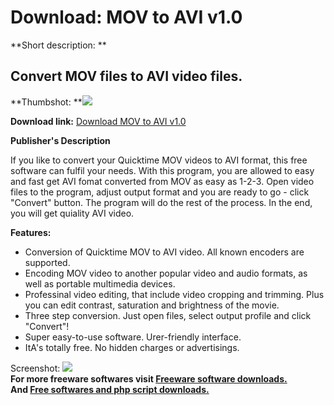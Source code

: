 # Download: MOV to AVI v1.0

**Short description: **

## Convert MOV files to AVI video files.

  
**Thumbshot: **![](http://www.freewarefiles.com/screenshot/mov2avi_md.jpg)   
  
**Download link:** [Download MOV to AVI v1.0](http://freesoftwares.boysofts.com/MOV-to-AVI_program_73617.html)  
  

**Publisher's Description**  
  

If you like to convert your Quicktime MOV videos to AVI format, this free
software can fulfil your needs. With this program, you are allowed to easy and
fast get AVI fomat converted from MOV as easy as 1-2-3. Open video files to
the program, adjust output format and you are ready to go - click "Convert"
button. The program will do the rest of the process. In the end, you will get
quiality AVI video.

**Features:**

  * Conversion of Quicktime MOV to AVI video. All known encoders are supported. 
  * Encoding MOV video to another popular video and audio formats, as well as portable multimedia devices. 
  * Professinal video editing, that include video cropping and trimming. Plus you can edit contrast, saturation and brightness of the movie. 
  * Three step conversion. Just open files, select output profile and click "Convert"! 
  * Super easy-to-use software. Urer-friendly interface. 
  * ItA's totally free. No hidden charges or advertisings. 

  
  
Screenshot: ![](http://www.freewarefiles.com/screenshot/mov2avi.jpg)  
**For more freeware softwares visit [Freeware software downloads.](http://freesoftwares.boysofts.com/)**   
**And [Free softwares and php script downloads.](http://www.boysofts.com/)**

